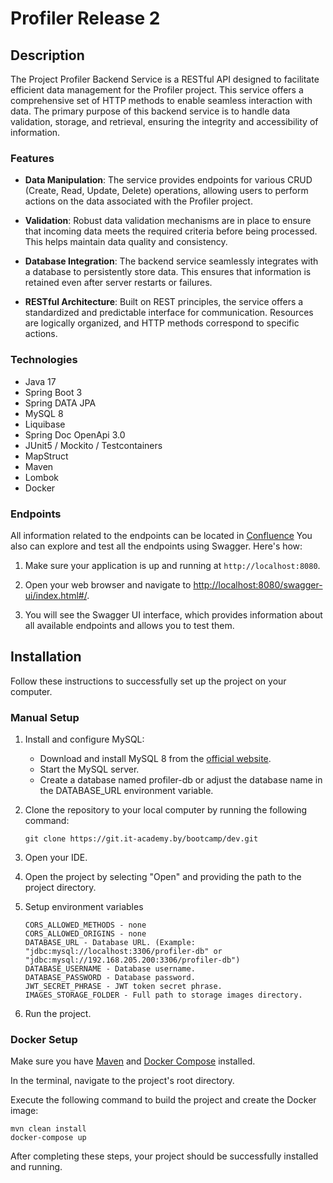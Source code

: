 # Profiler Release 2

## Description

The Project Profiler Backend Service is a RESTful API designed to facilitate efficient data management for the Profiler project.
This service offers a comprehensive set of HTTP methods to enable seamless interaction with data.
The primary purpose of this backend service is to handle data validation, storage, and retrieval,
ensuring the integrity and accessibility of information.

### Features

* **Data Manipulation**: The service provides endpoints for various CRUD (Create, Read, Update, Delete) operations, allowing users to perform actions on the data associated with the Profiler project.

* **Validation**: Robust data validation mechanisms are in place to ensure that incoming data meets the required criteria before being processed. This helps maintain data quality and consistency.

* **Database Integration**: The backend service seamlessly integrates with a database to persistently store data. This ensures that information is retained even after server restarts or failures.

* **RESTful Architecture**: Built on REST principles, the service offers a standardized and predictable interface for communication. Resources are logically organized, and HTTP methods correspond to specific actions.

### Technologies 

* Java 17
* Spring Boot 3
* Spring DATA JPA
* MySQL 8
* Liquibase
* Spring Doc OpenApi 3.0
* JUnit5 / Mockito / Testcontainers
* MapStruct
* Maven
* Lombok
* Docker

### Endpoints

All information related to the endpoints can be located in [Confluence](https://conf.it-academy.by/display/PROF/Prof_DEV+space)
You also can explore and test all the endpoints using Swagger. Here's how:

1. Make sure your application is up and running at `http://localhost:8080`.

2. Open your web browser and navigate to [http://localhost:8080/swagger-ui/index.html#/](http://localhost:8080/swagger-ui/index.html#/).

3. You will see the Swagger UI interface, which provides information about all available endpoints and allows you to test them.

## Installation

Follow these instructions to successfully set up the project on your computer.

### Manual Setup 
1. Install and configure MySQL:

   * Download and install MySQL 8 from the [official website](https://dev.mysql.com/downloads/).
   * Start the MySQL server.
   * Create a database named profiler-db or adjust the database name in the DATABASE_URL environment variable.

2. Clone the repository to your local computer by running the following command:
    ```
    git clone https://git.it-academy.by/bootcamp/dev.git
    ```
3. Open your IDE.

4. Open the project by selecting "Open" and providing the path to the project directory.

5. Setup environment variables

    ```
    CORS_ALLOWED_METHODS - none
    CORS_ALLOWED_ORIGINS - none
    DATABASE_URL - Database URL. (Example: "jdbc:mysql://localhost:3306/profiler-db" or "jdbc:mysql://192.168.205.200:3306/profiler-db")
    DATABASE_USERNAME - Database username.
    DATABASE_PASSWORD - Database password.
    JWT_SECRET_PHRASE - JWT token secret phrase.
    IMAGES_STORAGE_FOLDER - Full path to storage images directory.
    ```
6. Run the project.

### Docker Setup
Make sure you have [Maven](https://maven.apache.org/) and [Docker Compose](https://docs.docker.com/compose/) installed.

In the terminal, navigate to the project's root directory.

Execute the following command to build the project and create the Docker image:

```
mvn clean install
docker-compose up
```

After completing these steps, your project should be successfully installed and running.
